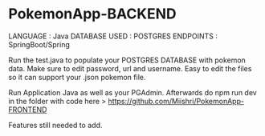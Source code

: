 ﻿# PokemonApp-BACKEND

LANGUAGE : Java
DATABASE USED : POSTGRES 
ENDPOINTS : SpringBoot/Spring

Run the test.java to populate your POSTGRES DATABASE with pokemon data. Make sure to edit password, url and username. 
Easy to edit the files so it can support your .json pokemon file.

Run Application Java as well as your PGAdmin. Afterwards do npm run dev in the folder with code here > https://github.com/Miishri/PokemonApp-FRONTEND

Features still needed to add.
